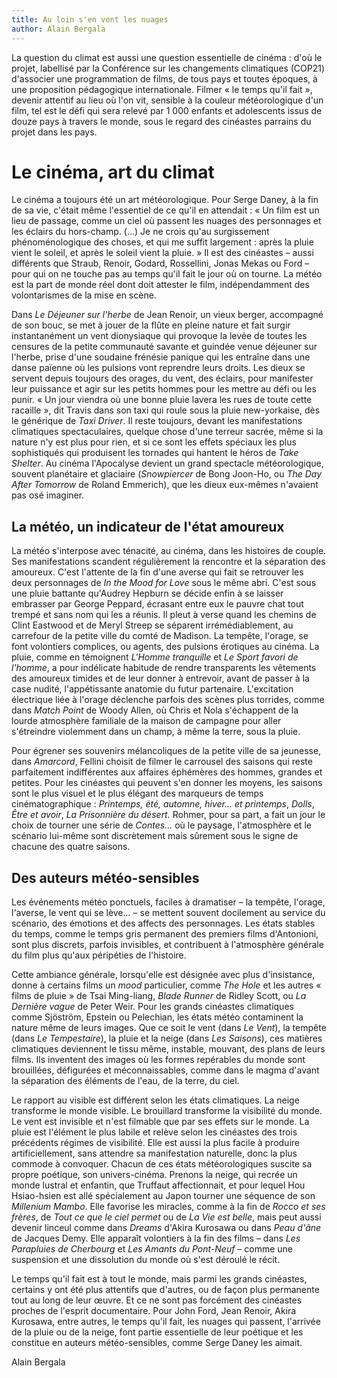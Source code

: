 ```yaml
---
title: Au loin s'en vont les nuages
author: Alain Bergala
---
```


La question du climat est aussi une question essentielle de cinéma : d'où le projet, labellisé par la Conférence sur les changements climatiques (COP21) d'associer une programmation de films, de tous pays et toutes époques, à une proposition pédagogique internationale. Filmer « le temps qu'il fait », devenir attentif au lieu où l'on vit, sensible à la couleur météorologique d'un film, tel est le défi qui sera relevé par 1 000 enfants et adolescents issus de douze pays à travers le monde, sous le regard des cinéastes parrains du projet dans les pays.

# Le cinéma, art du climat

Le cinéma a toujours été un art météorologique. Pour Serge Daney, à la fin de sa vie, c'était même l'essentiel de ce qu'il en attendait : « Un film est un lieu de passage, comme un ciel où passent les nuages des personnages et les éclairs du hors-champ. (...) Je ne crois qu'au surgissement phénoménologique des choses, et qui me suffit largement : après la pluie vient le soleil, et après le soleil vient la pluie. » Il est des cinéastes – aussi différents que Straub, Renoir, Godard, Rossellini, Jonas Mekas ou Ford – pour qui on ne touche pas au temps qu'il fait le jour où on tourne. La météo est la part de monde réel dont doit attester le film, indépendamment des volontarismes de la mise en scène.

Dans _Le Déjeuner sur l'herbe_ de Jean Renoir, un vieux berger, accompagné de son bouc, se met à jouer de la flûte en pleine nature et fait surgir instantanément un vent dionysiaque qui provoque la levée de toutes les censures de la petite communauté savante et guindée venue déjeuner sur l'herbe, prise d'une soudaine frénésie panique qui les entraîne dans une danse païenne où les pulsions vont reprendre leurs droits. Les dieux se servent depuis toujours des orages, du vent, des éclairs, pour manifester leur puissance et agir sur les petits hommes pour les mettre au défi ou les punir. « Un jour viendra où une bonne pluie lavera les rues de toute cette racaille », dit Travis dans son taxi qui roule sous la pluie new-yorkaise, dès le générique de _Taxi Driver_. Il reste toujours, devant les manifestations climatiques spectaculaires, quelque chose d'une terreur sacrée, même si la nature n'y est plus pour rien, et si ce sont les effets spéciaux les plus sophistiqués qui produisent les tornades qui hantent le héros de _Take Shelter_. Au cinéma l'Apocalyse devient un grand spectacle météorologique, souvent planétaire et glaciaire (_Snowpiercer_ de Bong Joon-Ho, ou _The Day After Tomorrow_ de Roland Emmerich), que les dieux eux-mêmes n'avaient pas osé imaginer.

## La météo, un indicateur de l'état amoureux

La météo s'interpose avec ténacité, au cinéma, dans les histoires de couple. Ses manifestations scandent régulièrement la rencontre et la séparation des amoureux. C'est l'attente de la fin d'une averse qui fait se retrouver les deux personnages de _In the Mood for Love_ sous le même abri. C'est sous une pluie battante qu'Audrey Hepburn se décide enfin à se laisser embrasser par George Peppard, écrasant entre eux le pauvre chat tout trempé et sans nom qui les a réunis. Il pleut à verse quand les chemins de Clint Eastwood et de Meryl Streep se séparent irrémédiablement, au carrefour de la petite ville du comté de Madison. La tempête, l'orage, se font volontiers complices, ou agents, des pulsions érotiques au cinéma. La pluie, comme en témoignent _L'Homme tranquille_ et _Le Sport favori de l'homme_, a pour indélicate habitude de rendre transparents les vêtements des amoureux timides et de leur donner à entrevoir, avant de passer à la case nudité, l'appétissante anatomie du futur partenaire. L'excitation électrique liée à l'orage déclenche parfois des scènes plus torrides, comme dans _Match Point_ de Woody Allen, où Chris et Nola s'échappent de la lourde atmosphère familiale de la maison de campagne pour aller s'étreindre violemment dans un champ, à même la terre, sous la pluie.

Pour égrener ses souvenirs mélancoliques de la petite ville de sa jeunesse, dans _Amarcord_, Fellini choisit de filmer le carrousel des saisons qui reste parfaitement indifférentes aux affaires éphémères des hommes, grandes et petites. Pour les cinéastes qui peuvent s'en donner les moyens, les saisons sont le plus visuel et le plus élégant des marqueurs de temps cinématographique : _Printemps, été, automne, hiver... et printemps_, _Dolls_, _Être et avoir_, _La Prisonnière du désert._ Rohmer, pour sa part, a fait un jour le choix de tourner une série de _Contes..._ où le paysage, l'atmosphère et le scénario lui-même sont discrètement mais sûrement sous le signe de chacune des quatre saisons.

## Des auteurs météo-sensibles

Les événements météo ponctuels, faciles à dramatiser – la tempête, l'orage, l'averse, le vent qui se lève... – se mettent souvent docilement au service du scénario, des émotions et des affects des personnages. Les états stables du temps, comme le temps gris permanent des premiers films d'Antonioni, sont plus discrets, parfois invisibles, et contribuent à l'atmosphère générale du film plus qu'aux péripéties de l'histoire.

Cette ambiance générale, lorsqu'elle est désignée avec plus d'insistance, donne à certains films un _mood_ particulier, comme _The Hole_ et les autres « films de pluie » de Tsai Ming-liang, _Blade Runner_ de Ridley Scott, ou _La Dernière vague_ de Peter Weir. Pour les grands cinéastes climatiques comme Sjöström, Epstein ou Pelechian, les états météo contaminent la nature même de leurs images. Que ce soit le vent (dans _Le Vent_), la tempête (dans _Le Tempestaire_), la pluie et la neige (dans _Les Saisons_), ces matières climatiques deviennent le tissu même, instable, mouvant, des plans de leurs films. Ils inventent des images où les formes repérables du monde sont brouillées, défigurées et méconnaissables, comme dans le magma d'avant la séparation des éléments de l'eau, de la terre, du ciel.

Le rapport au visible est différent selon les états climatiques. La neige transforme le monde visible. Le brouillard transforme la visibilité du monde. Le vent est invisible et n'est filmable que par ses effets sur le monde. La pluie est l'élément le plus labile et relève selon les cinéastes des trois précédents régimes de visibilité. Elle est aussi la plus facile à produire artificiellement, sans attendre sa manifestation naturelle, donc la plus commode à convoquer. Chacun de ces états météorologiques suscite sa propre poétique, son univers-cinéma. Prenons la neige, qui recrée un monde lustral et enfantin, que Truffaut affectionnait, et pour lequel Hou Hsiao-hsien est allé spécialement au Japon tourner une séquence de son _Millenium Mambo_. Elle favorise les miracles, comme à la fin de _Rocco et ses frères_, de _Tout ce que le ciel permet_ ou de _La Vie est belle_, mais peut aussi devenir linceul comme dans _Dreams_ d'Akira Kurosawa ou dans _Peau d'âne_ de Jacques Demy. Elle apparaît volontiers à la fin des films – dans _Les Parapluies de Cherbourg_ et _Les Amants du Pont-Neuf_ – comme une suspension et une dissolution du monde où s'est déroulé le récit.

Le temps qu'il fait est à tout le monde, mais parmi les grands cinéastes, certains y ont été plus attentifs que d'autres, ou de façon plus permanente tout au long de leur œuvre. Et ce ne sont pas forcément des cinéastes proches de l'esprit documentaire. Pour John Ford, Jean Renoir, Akira Kurosawa, entre autres, le temps qu'il fait, les nuages qui passent, l'arrivée de la pluie ou de la neige, font partie essentielle de leur poétique et les constitue en auteurs météo-sensibles, comme Serge Daney les aimait.

Alain Bergala
